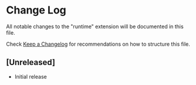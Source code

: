 # Change Log

All notable changes to the "runtime" extension will be documented in this file.

Check [Keep a Changelog](http://keepachangelog.com/) for recommendations on how to structure this file.

## [Unreleased]

- Initial release